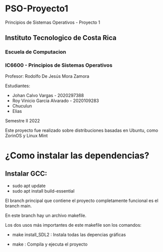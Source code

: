 # PSO-Proyecto1
Principios de Sistemas Operativos - Proyecto 1

## Instituto Tecnologico de Costa Rica
### Escuela de Computacion

### IC6600 - Principios de Sistemas Operativos

Profesor: Rodolfo De Jesús Mora Zamora

Estudiantes: 
+ Johan Calvo Vargas - 2020297388
+ Roy Vinicio Garcia Alvarado - 2020109283
+ Chuculun
+ Elias

Semestre II 2022


Este proyecto fue realizado sobre distribuciones basadas en Ubuntu, como ZorinOS y Linux Mint

# ¿Como instalar las dependencias?

## Instalar GCC: 
+ sudo apt update
+ sudo apt install build-essential

El branch principal que contiene el proyecto completamente funcional es el branch main.

En este branch hay un archivo makefile.

Los dos usos más importantes de este makefile son los comandos:

+ make install_SDL2 : Instala todas las depencias gráficas 

+ make : Compila y ejecuta el proyecto
